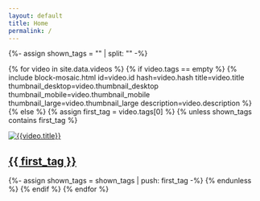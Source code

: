```yaml
---
layout: default
title: Home
permalink: /
---
```


<div class="grid">
  {%- assign shown_tags = "" | split: "" -%}

  {% for video in site.data.videos %}
    {% if video.tags == empty %}
      {% include block-mosaic.html
          id=video.id
          hash=video.hash
          title=video.title
          thumbnail_desktop=video.thumbnail_desktop
          thumbnail_mobile=video.thumbnail_mobile
          thumbnail_large=video.thumbnail_large
          description=video.description %}
    {% else %}
      {% assign first_tag = video.tags[0] %}
      {% unless shown_tags contains first_tag %}
        <div class="grid-item-mosaic link">
          <a href="{{ '/' | append: first_tag | relative_url }}">
            <img
              src="{{video.thumbnail_desktop}}"
              srcset="
                  {{video.thumbnail_mobile}} 640w,
                  {{video.thumbnail_desktop}} 960w,
                  {{video.thumbnail_large}} 1280w"
              sizes="(max-width: 600px) 640px, (max-width: 1024px) 960px, 1280px"
              alt="{{video.title}}"
              loading="lazy" />
            <div class="overlay">
              <h2>{{ first_tag }}</h2>
            </div>
          </a>
        </div>
        {%- assign shown_tags = shown_tags | push: first_tag -%}
      {% endunless %}
    {% endif %}
  {% endfor %}
</div>